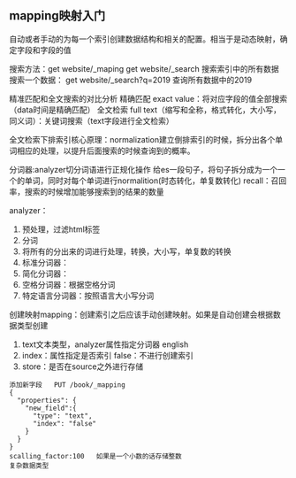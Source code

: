 ## mapping映射入门
自动或者手动的为每一个索引创建数据结构和相关的配置。相当于是动态映射，确定字段和字段的值

搜索方法：get website/_maping      get website/_search     搜索索引中的所有数据
搜索一个数据： get website/_search?q=2019    查询所有数据中的2019

精准匹配和全文搜索的对比分析
精确匹配 exact value：将对应字段的值全部搜索（data时间是精确匹配）
全文检索 full text（缩写和全称，格式转化，大小写，同义词）：关键词搜索（text字段进行全文检索）

全文检索下排索引核心原理：normalization建立倒排索引的时候，拆分出各个单词相应的处理，以提升后面搜索的时候查询到的概率。

分词器:analyzer切分词语进行正规化操作
给es一段句子，将句子拆分成为一个一个的单词，同时对每个单词进行normalition(时态转化，单复数转化) recall：召回率，搜索的时候增加能够搜索到的结果的数量

analyzer：
1. 预处理，过滤html标签
2. 分词
3. 将所有的分出来的词进行处理，转换，大小写，单复数的转换
4. 标准分词器：
5. 简化分词器：
6. 空格分词器：根据空格分词
7. 特定语言分词器：按照语言大小写分词

创建映射mapping：创建索引之后应该手动创建映射。如果是自动创建会根据数据类型创建
1. text文本类型，analyzer属性指定分词器 english
2. index：属性指定是否索引   false：不进行创建索引
3. store：是否在source之外进行存储    

```
添加新字段   PUT /book/_mapping
{
  "properties": {
    "new_field":{
      "type": "text",
      "index": "false"
    }
  }
}
scalling_factor:100   如果是一个小数的话存储整数
复杂数据类型

```





